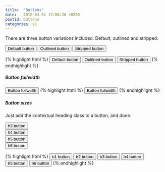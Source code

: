 ```yaml
---
title:  "Buttons"
date:   2016-03-31 17:06:26 +0200
postid: buttons
categories: v1
---
```

There are three button variations included. Default, outlined and stripped.

<button class="button-default">Default button</button> <button class="button-outlined">Outlined button</button> <button class="button-stripped">Stripped button</button>

{% highlight html %}
<button class="button-default">Default button</button> 
<button class="button-outlined">Outlined button</button> 
<button class="button-stripped">Stripped button</button>
{% endhighlight %}

##### Button fullwidth
<button class="button-default button-full-width">Button fullwidth</button>
{% highlight html %}
<button class="button-default button-full-width">Button fullwidth</button> 
{% endhighlight %}

##### Button sizes
Just add the contextual heading class to a button, and done.

<button class="button-default h3">h3 button</button>  <br>
<button class="button-default h4">h4 button</button> <br>
<button class="button-default h5">h5 button</button> <br>
<button class="button-default h6">h6 button</button>

{% highlight html %}
<button class="button-default h1">h1 button</button> 
<button class="button-default h2">h2 button</button> 
<button class="button-default h3">h3 button</button> 
<button class="button-default h4">h4 button</button>
<button class="button-default h5">h5 button</button> <!-- Same size as a normal button -->
<button class="button-default h6">h6 button</button>
{% endhighlight %}